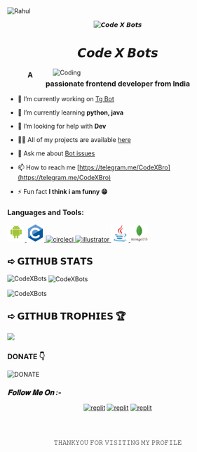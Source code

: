 <img src="https://readme-typing-svg.herokuapp.com?font=Kaushan+Script&size=40&duration=3500&color=447FF7&background=FFFFFF00&center=true&vCenter=true&width=650&height=55&lines=Hey!+It's+Rahul+%F0%9F%91%8B%F0%9F%8F%BB;I+am+a+BSC+PHY+HONS+Student+%F0%9F%A7%91%F0%9F%8F%BB%E2%80%8D%F0%9F%92%BB;I+am+from+India+%F0%9F%87%AE%F0%9F%87%B3;I+am+a+small+developer+%F0%9F%93%88;Please+Support+Subscribe+and+Follow+%E2%9A%99%EF%B8%8F" alt="Rahul" width="650" height="55">


<p align="center">
  <img src="https://graph.org/file/3b713bc7b34eafeaf4b4f.jpg" alt="𝘾𝙤𝙙𝙚 𝙓 𝘽𝙤𝙩𝙨">
</p>
<h1 align="center">
  𝘾𝙤𝙙𝙚 𝙓 𝘽𝙤𝙩𝙨
</h1>

<img align="right" alt="Coding" width="400" src="https://miro.medium.com/max/1360/0*7Q3yvSIv_t0ioJ-Z.gif">
<h3 align="center">A passionate frontend developer from India</h3>




- 🔭 I’m currently working on [Tg Bot](https://telegram.me/RahulReviews)

- 🌱 I’m currently learning **python, java**

- 🤝 I’m looking for help with **Dev**

- 👨‍💻 All of my projects are available [here](https://youtube.com/@RahulReviews)

- 💬 Ask me about [Bot issues](https://telegram.me/CodeXSupport)

- 📫 How to reach me [https://telegram.me/CodeXBro](https://telegram.me/CodeXBro)

- ⚡ Fun fact **I think i am funny 😁**


<h3 align="left">Languages and Tools:</h3>
<p align="left"> <a href="https://developer.android.com" target="_blank" rel="noreferrer"> <img src="https://raw.githubusercontent.com/devicons/devicon/master/icons/android/android-original-wordmark.svg" alt="android" width="40" height="40"/> </a> <a href="https://www.cprogramming.com/" target="_blank" rel="noreferrer"> <img src="https://raw.githubusercontent.com/devicons/devicon/master/icons/c/c-original.svg" alt="c" width="40" height="40"/> </a> <a href="https://circleci.com" target="_blank" rel="noreferrer"> <img src="https://www.vectorlogo.zone/logos/circleci/circleci-icon.svg" alt="circleci" width="40" height="40"/> </a> <a href="https://www.adobe.com/in/products/illustrator.html" target="_blank" rel="noreferrer"> <img src="https://www.vectorlogo.zone/logos/adobe_illustrator/adobe_illustrator-icon.svg" alt="illustrator" width="40" height="40"/> </a> <a href="https://www.java.com" target="_blank" rel="noreferrer"> <img src="https://raw.githubusercontent.com/devicons/devicon/master/icons/java/java-original.svg" alt="java" width="40" height="40"/> </a> <a href="https://www.mongodb.com/" target="_blank" rel="noreferrer"> <img src="https://raw.githubusercontent.com/devicons/devicon/master/icons/mongodb/mongodb-original-wordmark.svg" alt="mongodb" width="40" height="40"/> </a> </p>

## ➪ 𝗚𝗜𝗧𝗛𝗨𝗕 𝗦𝗧𝗔𝗧𝗦
<p><img align="left" src="https://github-readme-stats.vercel.app/api/top-langs?username=CodeXBots&show_icons=true&locale=en&layout=compact" alt="CodeXBots" /></p>

<p>&nbsp;<img align="center" src="https://github-readme-stats.vercel.app/api?username=CodeXBots&show_icons=true&locale=en" alt="CodeXBots" /></p>

<p><img align="center" src="https://github-readme-streak-stats.herokuapp.com/?user=CodeXBots&" alt="CodeXBots" /></p>

## ➪ 𝗚𝗜𝗧𝗛𝗨𝗕 𝗧𝗥𝗢𝗣𝗛𝗜𝗘𝗦 🏆
![](https://github-profile-trophy.vercel.app/?username=CodeXBots)

### DONATE 👇

![DONATE](https://telegra.ph/file/ce73268678bc5ff13c588.jpg)

<h3><i>𝐅𝐨𝐥𝐥𝐨𝐰 𝐌𝐞 𝐎𝐧 :-</i></h3>
</p>
<p align="center">
<a href="https://www.instagram.com/RahulReviewsYT"><img alt="replit" src="https://img.shields.io/badge/-Instagram-pink?style=for-the-badge&logo=instagram&logoColor=white"/></a> <a href="https://www.telegram.me/RahulReviewsYT"><img alt="replit" src="https://img.shields.io/badge/-Telegram-blue?style=for-the-badge&logo=telegram&logoColor=white"/></a>
<a href="https://youtube.com/@RahulReviews"><img alt="replit" src="https://img.shields.io/badge/-youtube-red?style=for-the-badge&logo=youtube&logoColor=white"/></a>
</p>
<br>
<br>
<p align="center">
𝚃𝙷𝙰𝙽𝙺𝚈𝙾𝚄 𝙵𝙾𝚁 𝚅𝙸𝚂𝙸𝚃𝙸𝙽𝙶 𝙼𝚈 𝙿𝚁𝙾𝙵𝙸𝙻𝙴
</p>
